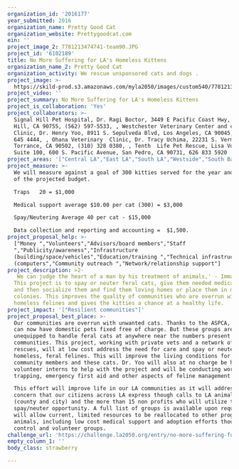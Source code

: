 ```yaml
---
organization_id: '2016177'
year_submitted: 2016
organization_name: Pretty Good Cat
organization_website: Prettygoodcat.com
ein: ''
project_image_2: 7781213474741-team90.JPG
project_id: '6102189'
title: No More Suffering for LA's Homeless Kittens
organization_name_2: Pretty Good Cat
organization_activity: We rescue unsponsored cats and dogs .
project_image: >-
  https://skild-prod.s3.amazonaws.com/myla2050/images/custom540/7781213474741-team90.JPG
project_video: ''
project_summary: No More Suffering for LA's Homeless Kittens
project_is_collaboration: 'Yes'
project_collaborators: >-
  Signal Hill Pet Hospital, Dr. Ragi Boctor, 3449 E Pacific Coast Hwy, Signal
  Hill, CA 90755, (562) 597-5533, , Westchester Veterinary Center and cat
  Clinic, Dr. Henry Yoo, 8911 S. Sepulveda Blvd, Los Angeles, CA 90045, (310)
  645 4444, , Ohana Veterinary  Clinic, Dr. Tracy Uchima, 22231 S. Vermont Ave.,
  Torrance, CA 90502, (310) 328 0380, , Tenth  Life Pet Rescue, Lisa Vought,
  Suite 100, 600 S. Pacific Avenue, San Pedro, CA 90731, 626 833 5920
project_areas: '["Central LA","East LA","South LA","Westside","South Bay"]'
project_measure: >-
  We will measure against a goal of 300 kitties served for the year and accuracy
  of the projected budget. 

  Traps   20 = $1,000

  Medical support average $10.00 per cat (300) = $3,000

  Spay/Neutering Average 40 per cat - $15,000

  Data collection and reporting and accounting =  $1,500.
project_proposal_help: >-
  ["Money ","Volunteers","Advisors/board members","Staff
  ","Publicity/awareness","Infrastructure
  (building/space/vehicles","Education/training ","Technical infrastructure
  (computers","Community outreach ","Network/relationship support"]
project_description: >2-
   We can judge the heart of a man by his treatment of animals,' - Immanuel Kant.
  This project is to spay or neuter feral cats, give them needed medical care
  and then socialize them and find them loving homes or place them in managed
  colonies. This improves the quality of communities who are overrun with
  homeless felines and gives the kitties a chance at a healthy life.
project_impact: '["Resilient communities"]'
project_proposal_best_place: >-
  Our communities are overrun with unwanted cats. Thanks to the ASPCA, residents
  can now have domestic pets fixed free of charge. But these groups are
  unequipped to handle feral cats at anywhere near the numbers present in out
  communities. This project, working with private vets and a network of feline
  rescues, will at low cost address the need for care and spay or neutering of
  homeless, feral felines. This will improve the living conditions for both our
  community members and these cats. Dr. Yoo will also at no charge be hosting 3
  volunteer interns to help with the project and will be conducting workshops on
  trapping, emergency first aid and other aspects of feline management and care.

  This effort will improve life in our LA communities as it will address a
  concern that our citizens across LA express though calls to LA animal control
  (county and city) and the more than 15 non profits who will utilize this
  spay/neuter opportunity. A full list of groups is available upon request.This
  will allow current, limited resources to be reallocated to other programs for
  animals, including low cost medical support and adoption efforts though animal
  control and volunteer groups.
challenge_url: 'https://challenge.la2050.org/entry/no-more-suffering-for-las-homeless-kittens'
empty_column_1: ''
body_class: strawberry

---
```

